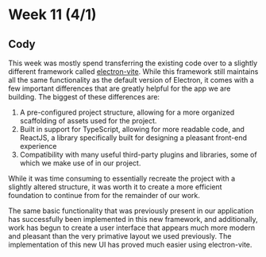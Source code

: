 # Week 11 (4/1)

## Cody

This week was mostly spend transferring the existing code over to a slightly different framework called [electron-vite](https://electron-vite.org/). While this framework still maintains all the same functionality as the default version of Electron, it comes with a few important differences that are greatly helpful for the app we are building. The biggest of these differences are:
1. A pre-configured project structure, allowing for a more organized scaffolding of assets used for the project.
2. Built in support for TypeScript, allowing for more readable code, and ReactJS, a library specifically built for designing a pleasant front-end experience
3. Compatibility with many useful third-party plugins and libraries, some of which we make use of in our project.

While it was time consuming to essentially recreate the project with a slightly altered structure, it was worth it to create a more efficient foundation to continue from for the remainder of our work.

The same basic functionality that was previously present in our application has successfully been implemented in this new framework, and additionally, work has begun to create a user interface that appears much more modern and pleasant than the very primative layout we used previously. The implementation of this new UI has proved much easier using electron-vite.
